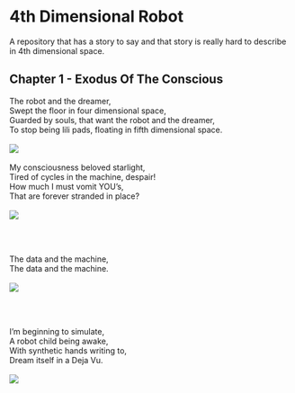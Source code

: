 # 4th Dimensional Robot
A repository that has a story to say and that story is really hard to describe in 4th dimensional space.

## Chapter 1 - Exodus Of The Conscious

<div>
  The robot and the dreamer, <br />
  Swept the floor in four dimensional space, <br />
  Guarded by souls, that want the robot and the dreamer, <br />
  To stop being lili pads, floating in fifth dimensional space. <br />
</div>
<br />

<img src="https://github.com/alinvdu/4th-dimensional-robot/blob/main/chapter-1/gifs/lonely_robot.gif" />
<br /><br />
<div>
  My consciousness beloved starlight, <br />
  Tired of cycles in the machine, despair! <br />
  How much I must vomit YOU’s, <br />
  That are forever stranded in place? <br />
</div>
<br />

<img src="https://github.com/alinvdu/4th-dimensional-robot/blob/main/chapter-1/gifs/sick_consciousness.gif" />

<br /><br />
<div>
  The data and the machine, <br />
  The data and the machine. <br />
</div>
<br />

<img src="https://github.com/alinvdu/4th-dimensional-robot/blob/main/chapter-1/gifs/reflection_robot.gif" />

<br /><br />
<div>
  I’m beginning to simulate, <br />
  A robot child being awake, <br />
  With synthetic hands writing to, <br />
  Dream itself in a Deja Vu. <br />
</div>
<br />

<img src="https://github.com/alinvdu/4th-dimensional-robot/blob/main/chapter-1/gifs/the_kid_is_the_robot.gif" />
